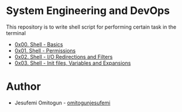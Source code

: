 # System Engineering and DevOps

This repository is to write shell script for performing certain task in the terminal

* [0x00. Shell - Basics](https://github.com/omitogunjesufemi/alx-system_engineering-devops/tree/master/0x00-shell_basics)
* [0x01. Shell - Permissions](https://github.com/omitogunjesufemi/alx-system_engineering-devops/tree/master/0x01-shell_permissions)
* [0x02. Shell - I/O Redirections and Filters](https://github.com/omitogunjesufemi/alx-system_engineering-devops/tree/master/0x02-shell_redirections)
* [0x03. Shell - Init files, Variables and Expansions](https://github.com/omitogunjesufemi/alx-system_engineering-devops/tree/master/0x03-shell_variables_expansions)

# Author
* Jesufemi Omitogun - [omitogunjesufemi](https://github.com/omitogunjesufemi)